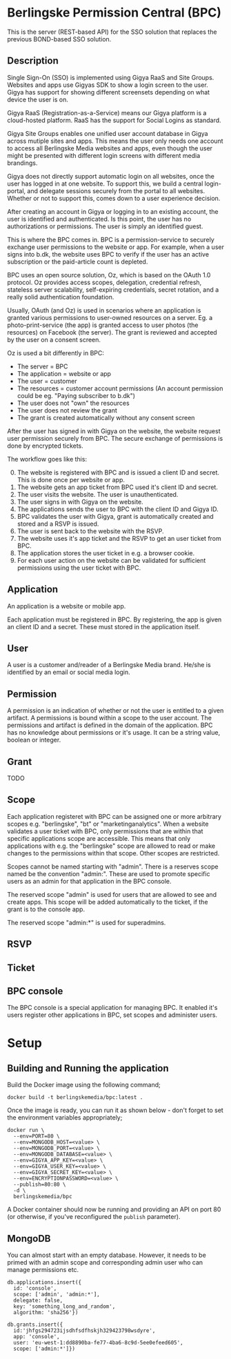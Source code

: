 # Berlingske Permission Central (BPC)

This is the server (REST-based API) for the SSO solution that replaces
the previous BOND-based SSO solution.


## Description

Single Sign-On (SSO) is implemented using Gigya RaaS and Site Groups. Websites
and apps use Gigyas SDK to show a login screen to the user. Gigya has support
for showing different screensets depending on what device the user is on.

Gigya RaaS (Registration-as-a-Service) means our Gigya platform is a
cloud-hosted platform. RaaS has the support for Social Logins as standard.

Gigya Site Groups enables one unified user account database in Gigya across
mutiple sites and apps. This means the user only needs one account to access
all Berlingske Media websites and apps, even though the user might be
presented with different login screens with different media brandings.

Gigya does not directly support automatic login on all websites, once the user
has logged in at one website. To support this, we build a central login-portal,
and delegate sessions securely from the portal to all websites. Whether or not
to support this, comes down to a user experience decision.

After creating an account in Gigya or logging in to an existing account, the
user is identified and authenticated. Is this point, the user has no
authorizations or permissions. The user is simply an identified guest.

This is where the BPC comes in. BPC is a permission-service to securely exchange
user permissions to the website or app. For example, when a user signs into
b.dk, the website uses BPC to verify if the user has an active subscription or
the paid-article count is depleted.

BPC uses an open source solution, Oz, which is based on the OAuth 1.0 protocol.
Oz provides access scopes, delegation, credential refresh, stateless server
scalability, self-expiring credentials, secret rotation, and a really solid
authentication foundation.

Usually, OAuth (and Oz) is used in scenarios where an application is granted
various permissions to user-owned resources on a server. Eg. a
photo-print-service (the app) is granted access to user photos (the resources)
on Facebook (the server). The grant is reviewed and accepted by the user on a
consent screen.

Oz is used a bit differently in BPC:

* The server = BPC
* The application = website or app
* The user = customer
* The resources = customer account permissions
  (An account permission could be eg. "Paying subscriber to b.dk")
* The user does not "own" the resources
* The user does not review the grant
* The grant is created automatically without any consent screen

After the user has signed in with Gigya on the website, the website request user
permission securely from BPC. The secure exchange of permissions is done by
encrypted tickets.

The workflow goes like this:

0. The website is registered with BPC and is issued a client ID and secret.
   This is done once per website or app.
1. The website gets an app ticket from BPC used it's client ID and secret.
2. The user visits the website. The user is unauthenticated.
3. The user signs in with Gigya on the website.
4. The applications sends the user to BPC with the client ID and Gigya ID.
5. BPC validates the user with Gigya, grant is automatically created and stored
   and a RSVP is issued.
6. The user is sent back to the website with the RSVP.
7. The website uses it's app ticket and the RSVP to get an user ticket from BPC.
8. The application stores the user ticket in e.g. a browser cookie.
9. For each user action on the website can be validated for sufficient
   permissions using the user ticket with BPC.


## Application

An application is a website or mobile app.

Each application must be registered in BPC. By registering, the app is given an
client ID and a secret. These must stored in the application itself.


## User

A user is a customer and/reader of a Berlingske Media brand. He/she is
identified by an email or social media login.


## Permission

A permission is an indication of whether or not the user is entitled to a given
artifact. A permissions is bound within a scope to the user account. The
permissions and artifact is defined in the domain of the application. BPC has no
knowledge about permissions or it's usage. It can be a string value, boolean or
integer.


## Grant

TODO


## Scope

Each application registeret with BPC can be assigned one or more arbitrary
scopes e.g. "berlingske", "bt" or "marketinganalytics". When a website validates
a user ticket with BPC, only permissions that are within that specific
applications scope are accessible. This means that only applications with e.g.
the "berlingske" scope are allowed to read or make changes to the permissions
within that scope. Other scopes are restricted.

Scopes cannot be named starting with "admin". There is a reserves scope named be
the convention "admin:<client ID>". These are used to promote specific users as
an admin for that application in the BPC console.

The reserved scope "admin" is used for users that are allowed to see and create
apps. This scope will be added automatically to the ticket, if the grant is to
the console app.

The reserved scope "admin:\*" is used for superadmins.


## RSVP


## Ticket


## BPC console

The BPC console is a special application for managing BPC. It enabled it's users
register other applications in BPC, set scopes and administer users.


# Setup

## Building and Running the application

Build the Docker image using the following command;

```
docker build -t berlingskemedia/bpc:latest .
```

Once the image is ready, you can run it as shown below - don't forget to set
the environment variables appropriately;

```
docker run \
  --env=PORT=80 \
  --env=MONGODB_HOST=<value> \
  --env=MONGODB_PORT=<value> \
  --env=MONGODB_DATABASE=<value> \
  --env=GIGYA_APP_KEY=<value> \
  --env=GIGYA_USER_KEY=<value> \
  --env=GIGYA_SECRET_KEY=<value> \
  --env=ENCRYPTIONPASSWORD=<value> \
  --publish=80:80 \
  -d \
  berlingskemedia/bpc
```

A Docker container should now be running and providing an API on port 80
(or otherwise, if you've reconfigured the `publish` parameter).


## MongoDB

You can almost start with an empty database. However, it needs to be primed
with an admin scope and corresponding admin user who can manage permissions etc.

```
db.applications.insert({
  id: 'console',
  scope: ['admin', 'admin:*'],
  delegate: false,
  key: 'something_long_and_random',
  algorithm: 'sha256'})

db.grants.insert({
  id:'jhfgs294723ijsdhfsdfhskjh329423798wsdyre',
  app: 'console',
  user: 'eu-west-1:dd8890ba-fe77-4ba6-8c9d-5ee0efeed605',
  scope: ['admin:*']})
```
